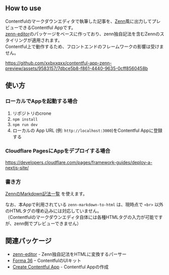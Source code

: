 ## How to use

Contentfulのマークダウンエディタで執筆した記事を、[Zenn](https://zenn.dev/)風に出力してプレビューできるContentful Appです。  
[zenn-editor](https://github.com/zenn-dev/zenn-editor)のパッケージをベースに作っており、zenn独自記法を含むZennのスタイリングが適用されます。  
Contentful上で動作するため、フロントエンドのフレームワークの影響は受けません。

https://github.com/xxbxxqxx/contentful-app-zenn-preview/assets/9583157/7dbce5b8-f861-4440-9635-0cff8560458b


## 使い方

### ローカルでAppを起動する場合
1. リポジトリのcrone
2. `npm install`
3. `npm run dev` 
4. ローカルの App URL (例: `http://localhost:3000`)をContentful Appに登録する

### Cloudflare PagesにAppをデプロイする場合
https://developers.cloudflare.com/pages/framework-guides/deploy-a-nextjs-site/

### 書き方
[ZennのMarkdown記法一覧](https://zenn.dev/zenn/articles/markdown-guide) を使えます。

なお、本Appで利用されている `zenn-markdown-to-html` は、現時点で `<br>` 以外のHTMLタグの埋め込みには対応していません。  
（Contentfulのマークダウンエディタ自体には各種HTMLタグの入力が可能ですが、zenn側でプレビューできません）

## 関連パッケージ

- [zenn-editor](https://github.com/zenn-dev/zenn-editor) - Zenn独自記法をHTMLに変換するパーサー
- [Forma 36](https://f36.contentful.com/) – ContentfulのUIキット
- [Create Contentful App](https://github.com/contentful/create-contentful-app) - Contentful Appの作成
